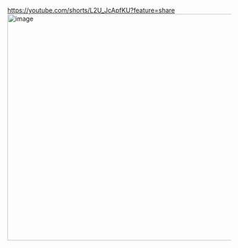 https://youtube.com/shorts/L2U_JcApfKU?feature=share
<img width="510" alt="image" src="https://github.com/user-attachments/assets/d22e2bc3-5f3e-4d16-849d-55d72400ddfd">
